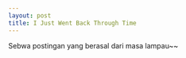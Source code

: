 ```yaml
---
layout: post
title: I Just Went Back Through Time
---
```

Sebwa postingan yang berasal dari masa lampau~~
